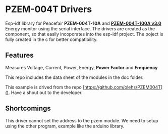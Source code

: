 # PZEM-004T Drivers

Esp-idf library for Peacefair **PZEM-004T-10A** and [**PZEM-004T-100A v3.0**](https://innovatorsguru.com/pzem-004t-v3/) Energy monitor using the serial interface.  The drivers are created as the component, so that easily incoporates into the esp-idf project. The poject is fully created in the c for better compatibility.

## Features

Measures Voltage, Current, Power, Energy, **Power Factor** and **Frequency**



This repo includes the data sheet of the modules in the doc folder.

This example is drived from the repo [https://github.com/olehs/PZEM004T](). Have a shout out to the developer.


## Shortcomings

This driver cannot set the address to the pzem module. We need to setup using the other program, example like the arduino library.
